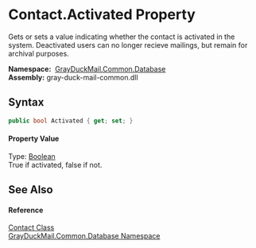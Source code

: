 Contact.Activated Property
==========================
Gets or sets a value indicating whether the contact is activated in the system. Deactivated users can no longer recieve mailings, but remain for archival purposes.

  **Namespace:**  [GrayDuckMail.Common.Database][1]  
  **Assembly:** gray-duck-mail-common.dll

Syntax
------

```csharp
public bool Activated { get; set; }
```

#### Property Value
Type: [Boolean][2]  
 True if activated, false if not. 

See Also
--------

#### Reference
[Contact Class][3]  
[GrayDuckMail.Common.Database Namespace][1]  

[1]: ../README.md
[2]: https://docs.microsoft.com/dotnet/api/system.boolean
[3]: README.md